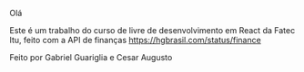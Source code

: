 Olá


Este é um trabalho do curso de livre de desenvolvimento em React da Fatec Itu, feito com a API de finanças https://hgbrasil.com/status/finance


Feito por Gabriel Guariglia e Cesar Augusto
